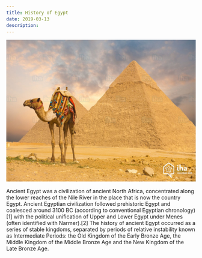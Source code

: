 ```yaml
---
title: History of Egypt
date: 2019-03-13
description:
---
```


![Fonts](img/1200/16x9/Egypt.jpg)

Ancient Egypt was a civilization of ancient North Africa, concentrated along the lower reaches of the Nile River in the place that is now the country Egypt. Ancient Egyptian civilization followed prehistoric Egypt and coalesced around 3100 BC (according to conventional Egyptian chronology)[1] with the political unification of Upper and Lower Egypt under Menes (often identified with Narmer).[2] The history of ancient Egypt occurred as a series of stable kingdoms, separated by periods of relative instability known as Intermediate Periods: the Old Kingdom of the Early Bronze Age, the Middle Kingdom of the Middle Bronze Age and the New Kingdom of the Late Bronze Age.